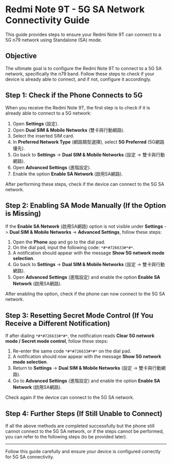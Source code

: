 # Redmi Note 9T - 5G SA Network Connectivity Guide

This guide provides steps to ensure your Redmi Note 9T can connect to a 5G n79 network using Standalone (SA) mode.

## Objective
The ultimate goal is to configure the Redmi Note 9T to connect to a 5G SA network, specifically the n79 band. Follow these steps to check if your device is already able to connect, and if not, configure it accordingly.

## Step 1: Check if the Phone Connects to 5G

When you receive the Redmi Note 9T, the first step is to check if it is already able to connect to a 5G network:

1. Open **Settings** (設定).
2. Open **Dual SIM & Mobile Networks** (雙卡與行動網路).
3. Select the inserted SIM card.
4. In **Preferred Network Type** (網路類型選擇), select **5G Preferred** (5G網路優先).
5. Go back to **Settings** -> **Dual SIM & Mobile Networks** (設定 -> 雙卡與行動網路).
6. Open **Advanced Settings** (進階設定).
7. Enable the option **Enable SA Network** (啟用SA網路).

After performing these steps, check if the device can connect to the 5G SA network.

## Step 2: Enabling SA Mode Manually (If the Option is Missing)

If the **Enable SA Network** (啟用SA網路) option is not visible under **Settings** -> **Dual SIM & Mobile Networks** -> **Advanced Settings**, follow these steps:

1. Open the **Phone** app and go to the dial pad.
2. On the dial pad, input the following code: `*#*#726633#*#*`.
3. A notification should appear with the message **Show 5G network mode selection**.
4. Go back to **Settings** -> **Dual SIM & Mobile Networks** (設定 -> 雙卡與行動網路).
5. Open **Advanced Settings** (進階設定) and enable the option **Enable SA Network** (啟用SA網路).

After enabling the option, check if the phone can now connect to the 5G SA network.

## Step 3: Resetting Secret Mode Control (If You Receive a Different Notification)

If after dialing `*#*#726633#*#*`, the notification reads **Clear 5G network mode / Secret mode control**, follow these steps:

1. Re-enter the same code `*#*#726633#*#*` on the dial pad.
2. A notification should now appear with the message **Show 5G network mode selection**.
3. Return to **Settings** -> **Dual SIM & Mobile Networks** (設定 -> 雙卡與行動網路).
4. Go to **Advanced Settings** (進階設定) and enable the option **Enable SA Network** (啟用SA網路).

Check again if the device can connect to the 5G SA network.

## Step 4: Further Steps (If Still Unable to Connect)

If all the above methods are completed successfully but the phone still cannot connect to the 5G SA network, or if the steps cannot be performed, you can refer to the following steps (to be provided later).

---

Follow this guide carefully and ensure your device is configured correctly for 5G SA connectivity.